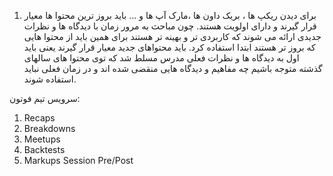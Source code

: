 1.  برای دیدن ریکپ ها ،  بریک داون ها ،مارک آپ ها و ... باید بروز ترین محتوا ها معیار قرار گیرند و دارای اولویت هستند. چون مباحث به مرور زمان با دیدگاه ها و نظرات جدیدی ارائه می شوند که کاربردی تر و بهینه تر هستند برای همین باید از محتوا هایی که بروز تر هستند ابتدا استفاده کرد.
     باید محتواهای جدید معیار قرار گیرند یعنی باید اول به دیدگاه ها و نظرات فعلی مدرس مسلط شد که توی محتوا های سالهای گذشته متوجه باشیم چه مفاهیم و دیدگاه هایی منقضی شده اند و در زمان فعلی نباید استفاده شوند. 
	 
	 
	 
سرویس تیم فوتون:
1. Recaps
2. Breakdowns
3. Meetups
4. Backtests
5. Markups Session Pre/Post